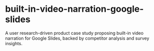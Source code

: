 # built-in-video-narration-google-slides
A user research-driven product case study proposing built-in video narration for Google Slides, backed by competitor analysis and survey insights.
